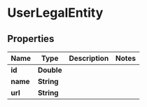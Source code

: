 

# UserLegalEntity


## Properties

| Name | Type | Description | Notes |
|------------ | ------------- | ------------- | -------------|
|**id** | **Double** |  |  |
|**name** | **String** |  |  |
|**url** | **String** |  |  |



